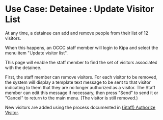 # Use Case: Detainee : Update Visitor List

At any time, a detainee can add and remove people from their list of 12 visitors. 

When this happens, an OCCC staff member will login to Kipa and select the menu item "Update visitor list".

This page will enable the staff member to find the set of visitors associated with the detainee.

First, the staff member can remove visitors.  For each visitor to be removed, the system will display a template text message to be sent to that visitor indicating to them that they are no longer authorized as a visitor.  The Staff member can edit this message if necessary, then press "Send" to send it or "Cancel" to return to the main menu. (The visitor is still removed.)

New visitors are added using the process documented in [(Staff) Authorize Visitor](usecase-staff-authorize-visitor.md).